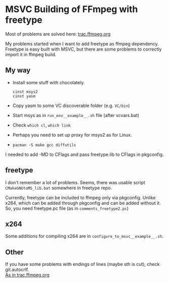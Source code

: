 MSVC Building of FFmpeg with freetype
=====================================

Most of problems are solved here: 
[trac.ffmpeg.org](https://trac.ffmpeg.org/wiki/CompilationGuide/MSVC)

My problems started when I want to add freetype as ffmpeg dependency.
Freetype is easy built with MSVC, but there are some problems to correctly 
import it in ffmpeg build.

My way
------

- Install some stuff with chocolately.

   ```
   cinst msys2
   cinst yasm
   ```

- Copy yasm to some VC discoverable folder (e.g. `VC/bin`)

- Start msys as in `run_env__example__.sh` file (after vcvars.bat)

- Check `which cl`, `which link`

- Perhaps you need to set up proxy for msys2 as for Linux.

- `pacman -S make gcc diffutils`

I needed to add -MD to CFlags and pass freetype.lib to CFlags in pkgconfig.

freetype
--------

I don't remember a lot of problems.
Seems, there was usable script `CMakeGNUtoMS_lib.bat` somewhere in freetype repo.

Currently, freetype can be included to ffmpeg only via pkgconfig.
Unlike x264, which can be added through pkgconfig and can be added without it.
So, you need freetype.pc file (as in `comments_freetype2.pc`)

x264
----
Some additions for compiling x264 are in `configure_to_msvc__example__.sh`.

Other
-----

If you have some problems with endings of lines (maybe sth is cut), check git.autocrlf.  
[As in trac.ffmpeg.org](https://trac.ffmpeg.org/wiki/CompilationGuide/MSVC)